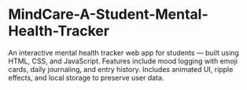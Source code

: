 # MindCare-A-Student-Mental-Health-Tracker
An interactive mental health tracker web app for students — built using HTML, CSS, and JavaScript. Features include mood logging with emoji cards, daily journaling, and entry history. Includes animated UI, ripple effects, and local storage to preserve user data.
